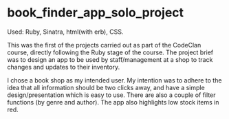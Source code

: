 # book_finder_app_solo_project

Used: Ruby, Sinatra, html(with erb), CSS. 

This was the first of the projects carried out as part of the CodeClan course, directly following the Ruby stage of the course. 
The project brief was to design an app to be used by staff/management at a shop to track changes and updates to their inventory.

I chose a book shop as my intended user. My intention was to adhere to the idea that all information should be two clicks away, and
have a simple design/presentation which is easy to use. There are also a couple of filter functions (by genre and author). The
app also highlights low stock items in red.
